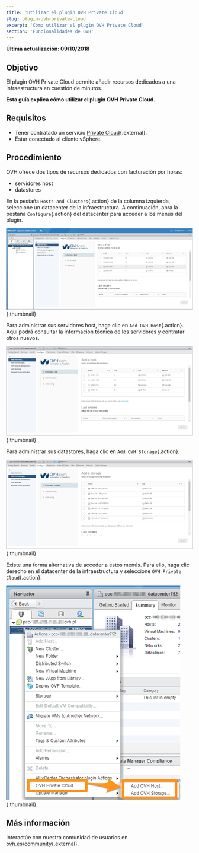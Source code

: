 ```yaml
---
title: 'Utilizar el plugin OVH Private Cloud'
slug: plugin-ovh-private-cloud
excerpt: 'Cómo utilizar el plugin OVH Private Cloud'
section: 'Funcionalidades de OVH'
---
```


**Última actualización: 09/10/2018**

## Objetivo

El plugin OVH Private Cloud permite añadir recursos dedicados a una infraestructura en cuestión de minutos.

**Esta guía explica cómo utilizar el plugin OVH Private Cloud.**


## Requisitos

* Tener contratado un servicio [Private Cloud](https://www.ovh.es/private-cloud/){.external}.
* Estar conectado al cliente vSphere.


## Procedimiento

OVH ofrece dos tipos de recursos dedicados con facturación por horas:

* servidores host
* datastores

En la pestaña `Hosts and Clusters`{.action} de la columna izquierda, seleccione un datacenter de la infraestructura. A continuación, abra la pestaña `Configure`{.action} del datacenter para acceder a los menús del plugin.

![Plugin OVH Private Cloud](images/addhost_01.png){.thumbnail}

Para administrar sus servidores host, haga clic en `Add OVH Host`{.action}. Aquí podrá consultar la información técnica de los servidores y contratar otros nuevos.

![Add OVH Host](images/addhost_02.png){.thumbnail}

Para administrar sus datastores, haga clic en `Add OVH Storage`{.action}.

![Add OVH Storage](images/addstorage_02.png){.thumbnail}

Existe una forma alternativa de acceder a estos menús. Para ello, haga clic derecho en el datacenter de la infraestructura y seleccione `OVH Private Cloud`{.action}.

![Menú OVH Private Cloud](images/rightclick.png){.thumbnail}

## Más información

Interactúe con nuestra comunidad de usuarios en [ovh.es/community](https://www.ovh.es/community/){.external}.